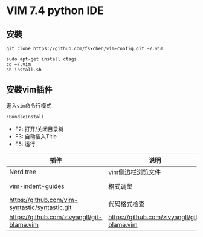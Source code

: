 # VIM 7.4 python IDE
## 安裝

```
git clone https://github.com/fsxchen/vim-config.git ~/.vim
```



```
sudo apt-get install ctags
cd ~/.vim
sh install.sh
```

## 安裝vim插件

進入`vim`命令行模式

```
:BundleInstall
```

+ F2: 打开/关闭目录树
+ F3: 自动插入Title
+ F5: 运行

| 插件                                           | 说明                                       | 地址                                               |
| ---------------------------------------------- | ------------------------------------------ | -------------------------------------------------- |
| Nerd tree                                      | vim侧边栏浏览文件                          | https://github.com/scrooloose/nerdtree             |
| vim-indent-guides                              | 格式调整                                   | https://github.com/nathanaelkane/vim-indent-guides |
| https://github.com/vim-syntastic/syntastic.git | 代码格式检查                               | https://github.com/vim-syntastic/syntastic.git     |
| https://github.com/zivyangll/git-blame.vim     | https://github.com/zivyangll/git-blame.vim | https://github.com/zivyangll/git-blame.vim         |